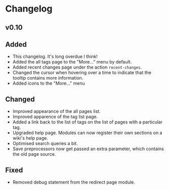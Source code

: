 # Changelog

## v0.10
## Added
 - This changelog. It's long overdue I think!
 - Added the all tags page to the "More..." menu by default.
 - Added recent changes page under the action `recent-changes`.
 - Changed the cursor when hovering over a time to indicate that the tooltip contains more information.
 - Added icons to the "More..." menu

## Changed
 - Improved appearance of the all pages list.
 - Improved apparence of the tag list page.
 - Added a link back to the list of tags on the list of pages with a particular tag.
 - Upgraded help page. Modules can now register their own sections on a wiki's help page.
 - Optimised search queries a bit.
 - Save preprocessors now get passed an extra parameter, which contains the old page source.

## Fixed
 - Removed debug statement from the redirect page module.

